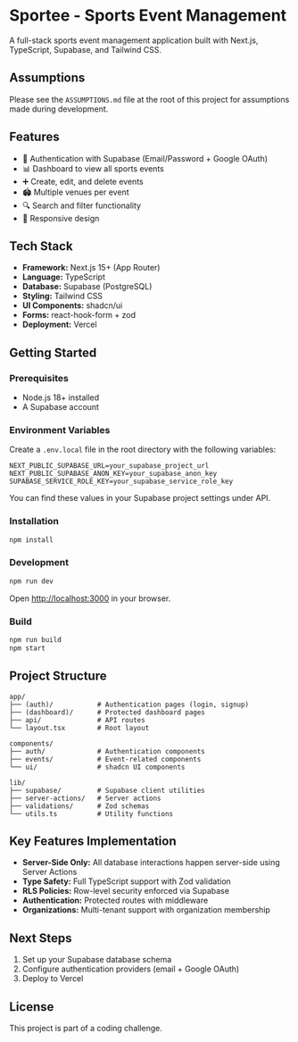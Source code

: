 # Sportee - Sports Event Management

A full-stack sports event management application built with Next.js, TypeScript, Supabase, and Tailwind CSS.

## Assumptions
Please see the `ASSUMPTIONS.md` file at the root of this project for assumptions made during development.

## Features

- 🔐 Authentication with Supabase (Email/Password + Google OAuth)
- 📊 Dashboard to view all sports events
- ➕ Create, edit, and delete events
- 🏟️ Multiple venues per event
- 🔍 Search and filter functionality
- 📱 Responsive design

## Tech Stack

- **Framework:** Next.js 15+ (App Router)
- **Language:** TypeScript
- **Database:** Supabase (PostgreSQL)
- **Styling:** Tailwind CSS
- **UI Components:** shadcn/ui
- **Forms:** react-hook-form + zod
- **Deployment:** Vercel

## Getting Started

### Prerequisites

- Node.js 18+ installed
- A Supabase account

### Environment Variables

Create a `.env.local` file in the root directory with the following variables:

```env
NEXT_PUBLIC_SUPABASE_URL=your_supabase_project_url
NEXT_PUBLIC_SUPABASE_ANON_KEY=your_supabase_anon_key
SUPABASE_SERVICE_ROLE_KEY=your_supabase_service_role_key
```

You can find these values in your Supabase project settings under API.

### Installation

```bash
npm install
```

### Development

```bash
npm run dev
```

Open [http://localhost:3000](http://localhost:3000) in your browser.

### Build

```bash
npm run build
npm start
```

## Project Structure

```
app/
├── (auth)/           # Authentication pages (login, signup)
├── (dashboard)/      # Protected dashboard pages
├── api/              # API routes
└── layout.tsx        # Root layout

components/
├── auth/             # Authentication components
├── events/           # Event-related components
└── ui/               # shadcn UI components

lib/
├── supabase/         # Supabase client utilities
├── server-actions/   # Server actions
├── validations/      # Zod schemas
└── utils.ts          # Utility functions
```

## Key Features Implementation

- **Server-Side Only:** All database interactions happen server-side using Server Actions
- **Type Safety:** Full TypeScript support with Zod validation
- **RLS Policies:** Row-level security enforced via Supabase
- **Authentication:** Protected routes with middleware
- **Organizations:** Multi-tenant support with organization membership

## Next Steps

1. Set up your Supabase database schema
2. Configure authentication providers (email + Google OAuth)
3. Deploy to Vercel

## License

This project is part of a coding challenge.
